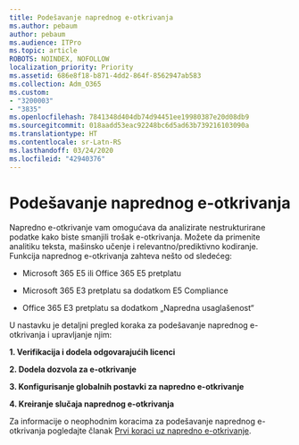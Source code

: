 ```yaml
---
title: Podešavanje naprednog e-otkrivanja
ms.author: pebaum
author: pebaum
ms.audience: ITPro
ms.topic: article
ROBOTS: NOINDEX, NOFOLLOW
localization_priority: Priority
ms.assetid: 686e8f18-b871-4dd2-864f-8562947ab583
ms.collection: Adm_O365
ms.custom:
- "3200003"
- "3835"
ms.openlocfilehash: 7841348d404db74d94451ee19980387e20d08db9
ms.sourcegitcommit: 018aadd53eac92248bc6d5ad63b739216103090a
ms.translationtype: HT
ms.contentlocale: sr-Latn-RS
ms.lasthandoff: 03/24/2020
ms.locfileid: "42940376"
---
```

# <a name="set-up-advanced-ediscovery"></a>Podešavanje naprednog e-otkrivanja

Napredno e-otkrivanje vam omogućava da analizirate nestrukturirane podatke kako biste smanjili trošak e-otkrivanja. Možete da primenite analitiku teksta, mašinsko učenje i relevantno/prediktivno kodiranje.  Funkcija naprednog e-otkrivanja zahteva nešto od sledećeg:

- Microsoft 365 E5 ili Office 365 E5 pretplatu

- Microsoft 365 E3 pretplatu sa dodatkom E5 Compliance

- Office 365 E3 pretplatu sa dodatkom „Napredna usaglašenost“

U nastavku je detaljni pregled koraka za podešavanje naprednog e-otkrivanja i upravljanje njim:

**1. Verifikacija i dodela odgovarajućih licenci**

**2. Dodela dozvola za e-otkrivanje**

**3. Konfigurisanje globalnih postavki za napredno e-otkrivanje**

**4. Kreiranje slučaja naprednog e-otkrivanja**

Za informacije o neophodnim koracima za podešavanje naprednog e-otkrivanja pogledajte članak [Prvi koraci uz napredno e-otkrivanje](https://docs.microsoft.com/microsoft-365/compliance/get-started-with-advanced-ediscovery?view=o365-worldwide).
